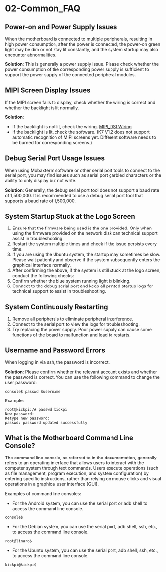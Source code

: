 # 02-Common_FAQ

## Power-on and Power Supply Issues

When the motherboard is connected to multiple peripherals, resulting in high power consumption, after the power is connected, the power-on green light may be dim or not stay lit constantly, and the system startup may also encounter abnormalities.

**Solution**: This is generally a power supply issue. Please check whether the power consumption of the corresponding power supply is sufficient to support the power supply of the connected peripheral modules.

## MIPI Screen Display Issues
If the MIPI screen fails to display, check whether the wiring is correct and whether the backlight is lit normally.

**Solution**:
- If the backlight is not lit, check the wiring. [MIPI_DSI Wiring](#MIPIDSI)
- If the backlight is lit, check the software. (K7 V1.2 does not support automatic recognition of MIPI screens yet. Different software needs to be burned for corresponding screens.)

## Debug Serial Port Usage Issues

When using Mobaxterm software or other serial port tools to connect to the serial port, you may find issues such as serial port garbled characters or the ability to only display but not write.

**Solution**: Generally, the debug serial port tool does not support a baud rate of 1,500,000. It is recommended to use a debug serial port tool that supports a baud rate of 1,500,000.

## System Startup Stuck at the Logo Screen
1. Ensure that the firmware being used is the one provided. Only when using the firmware provided on the network disk can technical support assist in troubleshooting.
2. Restart the system multiple times and check if the issue persists every time.
3. If you are using the Ubuntu system, the startup may sometimes be slow. Please wait patiently and observe if the system subsequently enters the graphical interface normally.
4. After confirming the above, if the system is still stuck at the logo screen, conduct the following checks:
5. Confirm whether the blue system running light is blinking.
6. Connect to the debug serial port and keep all printed startup logs for technical support to assist in troubleshooting.

## System Continuously Restarting
1. Remove all peripherals to eliminate peripheral interference.
2. Connect to the serial port to view the logs for troubleshooting.
3. Try replacing the power supply. Poor power supply can cause some functions of the board to malfunction and lead to restarts.

## Username and Password Errors
When logging in via ssh, the password is incorrect.

**Solution**: Please confirm whether the relevant account exists and whether the password is correct. You can use the following command to change the user password:

```
console$ passwd $username
```

Example:

```
root@kickpi:/# passwd kickpi
New password:
Retype new password:
passwd: password updated successfully
```

## What is the Motherboard Command Line Console? <a id="console_readme"> </a>
The command line console, as referred to in the documentation, generally refers to an operating interface that allows users to interact with the computer system through text commands. Users execute operations (such as file management, program execution, and system configuration) by entering specific instructions, rather than relying on mouse clicks and visual operations in a graphical user interface (GUI).

Examples of command line consoles:
- For the Android system, you can use the serial port or adb shell to access the command line console.

```
console$
```
- For the Debian system, you can use the serial port, adb shell, ssh, etc., to access the command line console.

```
root@linaro$
```
- For the Ubuntu system, you can use the serial port, adb shell, ssh, etc., to access the command line console.

```
kickpi@kickpi$
```
